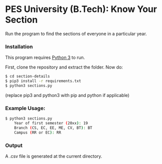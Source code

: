 # PES University (B.Tech): Know Your Section
Run the program to find the sections of everyone in a particular year.

### Installation

This program requires [Python 3](https://www.python.org/downloads/) to run.

First, clone the repository and extract the folder. Now do:

```sh
$ cd section-details
$ pip3 install -r requirements.txt 
$ python3 sections.py
```
(replace pip3 and python3 with pip and python if applicable)

### Example Usage:
```sh
$ python3 sections.py
    Year of first semester (20xx): 19
    Branch (CS, EC, EE, ME, CV, BT): BT
    Campus (RR or EC): RR
```

### Output
A .csv file is generated at the current directory.
